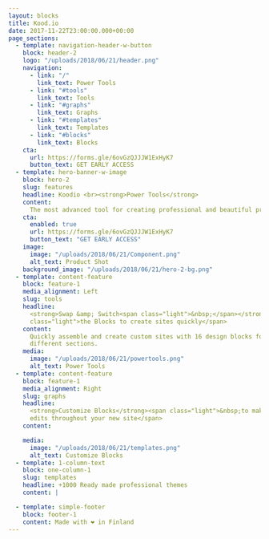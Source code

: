 ```yaml
---
layout: blocks
title: Kood.io
date: 2017-11-22T23:00:00.000+00:00
page_sections:
  - template: navigation-header-w-button
    block: header-2
    logo: "/uploads/2018/06/21/header.png"
    navigation:
      - link: "/"
        link_text: Power Tools
      - link: "#tools"
        link_text: Tools
      - link: "#graphs"
        link_text: Graphs
      - link: "#templates"
        link_text: Templates
      - link: "#blocks"
        link_text: Blocks
    cta:
      url: https://forms.gle/6ovGzQJJJW1ExHyK7
      button_text: GET EARLY ACCESS
  - template: hero-banner-w-image
    block: hero-2
    slug: features
    headline: Koodio <br><strong>Power Tools</strong>
    content:
      The most advanced tool for creating professional and beautiful presentations in minutes.
    cta:
      enabled: true
      url: https://forms.gle/6ovGzQJJJW1ExHyK7
      button_text: "GET EARLY ACCESS"
    image:
      image: "/uploads/2018/06/21/Component.png"
      alt_text: Product Shot
    background_image: "/uploads/2018/06/21/hero-2-bg.png"
  - template: content-feature
    block: feature-1
    media_alignment: Left
    slug: tools
    headline:
      <strong>Swap &amp; Switch<span class="light">&nbsp;</span></strong><span
      class="light">the Blocks to create sites quickly</span>
    content:
      Quickly assemble and create custom sites with 16 design blocks for seven
      different sections.
    media:
      image: "/uploads/2018/06/21/powertools.png"
      alt_text: Power Tools 
  - template: content-feature
    block: feature-1
    media_alignment: Right
    slug: graphs
    headline:
      <strong>Customize Blocks</strong><span class="light">&nbsp;to make quick
      edits throughout your new site</span>
    content:

    media:
      image: "/uploads/2018/06/21/templates.png"
      alt_text: Customize Blocks
  - template: 1-column-text
    block: one-column-1
    slug: templates
    headline: +1000 Ready made professional themes
    content: |

  - template: simple-footer
    block: footer-1
    content: Made with ❤︎ in Finland
---
```

